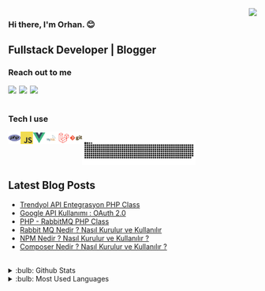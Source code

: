 <img src="https://media0.giphy.com/media/Le5BxgkiTShtS/giphy.gif?cid=ecf05e47bupmn8m9mwo2y3erich3zl7uu41opxrn216kdv8c&rid=giphy.gif&ct=g" align="right" height="300">

### Hi there, I'm Orhan. :blush:

## Fullstack Developer | Blogger

### Reach out to me

[<img  width="22" src="https://unpkg.com/simple-icons@v4/icons/instagram.svg" align="left" />][instagram]
[<img  width="22" src="https://unpkg.com/simple-icons@v4/icons/twitter.svg" align="left" />][twitter]
[<img  width="22" src="https://unpkg.com/simple-icons@v4/icons/linkedin.svg" align="left" />][linkedin]

<br />
<br />

### Tech I use

<img align="left" src="https://raw.githubusercontent.com/github/explore/80688e429a7d4ef2fca1e82350fe8e3517d3494d/topics/php/php.png" width="25" height="25" />
<img align="left"  src="https://raw.githubusercontent.com/github/explore/80688e429a7d4ef2fca1e82350fe8e3517d3494d/topics/javascript/javascript.png" width="25" height="25" />
<img align="left" src="https://raw.githubusercontent.com/github/explore/80688e429a7d4ef2fca1e82350fe8e3517d3494d/topics/vue/vue.png" width="25" height="25" />
<img align="left" src="https://raw.githubusercontent.com/github/explore/80688e429a7d4ef2fca1e82350fe8e3517d3494d/topics/mysql/mysql.png" width="25" height="25" />
<img align="left" src="https://raw.githubusercontent.com/github/explore/80688e429a7d4ef2fca1e82350fe8e3517d3494d/topics/laravel/laravel.png" width="25" height="25" />
<img align="left" src="https://raw.githubusercontent.com/github/explore/80688e429a7d4ef2fca1e82350fe8e3517d3494d/topics/git/git.png" width="25" height="25" />

<br />
<img align="center" src="https://raw.githubusercontent.com/Lissy93/Lissy93/master/assets/github-snake.svg" height="50" />

## Latest Blog Posts

<!-- BLOG-POST-LIST:START -->
- [Trendyol API Entegrasyon PHP Class](https://orhanmusellim.com/trendyol-api-entegrasyon-php-class)
- [Google API Kullanımı : OAuth 2.0](https://orhanmusellim.com/google-api-kullanimi-oauth-2-0)
- [PHP - RabbitMQ PHP Class](https://orhanmusellim.com/php-rabbitmq-php-class)
- [Rabbit MQ Nedir ? Nasıl Kurulur ve Kullanılır](https://orhanmusellim.com/rabbit-mq-nedir-nasil-kurulur-ve-kullanilir)
- [NPM Nedir ? Nasıl Kurulur ve Kullanılır ?](https://orhanmusellim.com/npm-nedir-nasil-kurulur-ve-kullanilir)
- [Composer Nedir ? Nasıl Kurulur ve Kullanılır ?](https://orhanmusellim.com/composer-nedir-nasil-kurulur-ve-kullanilir)
<!-- BLOG-POST-LIST:END -->

<br />

<details>
<summary>:bulb: Github Stats</summary>
<img src="https://github-readme-stats.vercel.app/api?username=orhanmusellim&theme=great-gatsby&count_private=true" >
</details>

<details>
<summary>:bulb:  Most Used Languages</summary>
<img src="https://github-readme-stats.vercel.app/api/top-langs/?username=orhanmusellim&layout=compact" >
</details>

[instagram]: https://www.instagram.com/musellimorhan/
[twitter]: https://twitter.com/OrhanMusellim
[linkedin]: https://www.linkedin.com/in/orhanmusellim/

